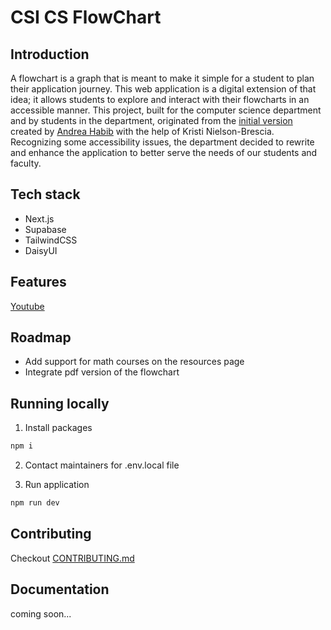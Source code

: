 # CSI CS FlowChart

## Introduction

A flowchart is a graph that is meant to make it simple for a student to plan their application journey. This web application is a digital extension of that idea; it allows students to explore and interact with their flowcharts in an accessible manner. This project, built for the computer science department and by students in the department, originated from the [initial version](https://flowchart-csi.vercel.app/) created by [Andrea Habib](https://github.com/AndreaHabib) with the help of Kristi Nielson-Brescia. Recognizing some accessibility issues, the department decided to rewrite and enhance the application to better serve the needs of our students and faculty.

## Tech stack

- Next.js
- Supabase
- TailwindCSS
- DaisyUI

## Features

[Youtube](https://www.youtube.com/watch?v=HUMyTnrs_m0&ab_channel=AdamKostandy)

## Roadmap

- Add support for math courses on the resources page
- Integrate pdf version of the flowchart

## Running locally

1. Install packages

```bash
npm i
```

2. Contact maintainers for .env.local file

3. Run application

```bash
npm run dev
```

## Contributing

Checkout [CONTRIBUTING.md](https://github.com/prince-ao/flowchart-csi/blob/main/CONTRIBUTING.md)

## Documentation

coming soon...
